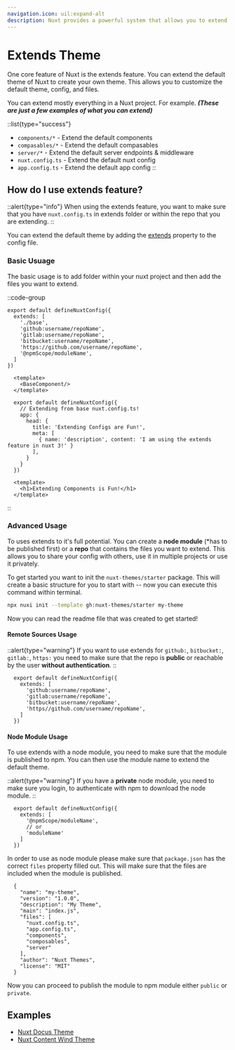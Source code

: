 ```yaml
---
navigation.icon: uil:expand-alt
description: Nuxt provides a powerful system that allows you to extend the default files, configs, and much more.
---
```


# Extends Theme

One core feature of Nuxt is the extends feature. You can extend the default theme of Nuxt to create your own theme. This allows you to customize the default theme, config, and files.

You can extend mostly everything in a Nuxt project. For example. ***(These are just a few examples of what you can extend)***

::list{type="success"}
- `components/*` - Extend the default components
- `compasables/*` - Extend the default compasables
- `server/*` - Extend the default server endpoints & middleware
- `nuxt.config.ts` - Extend the default nuxt config
- `app.config.ts` - Extend the default app config
::

## How do I use extends feature?

::alert{type="info"}
When using the extends feature, you want to make sure that you have `nuxt.config.ts` in extends folder or within the repo that you are extending.
::

You can extend the default theme by adding the [extends](/docs/api/configuration/nuxt-config#extends) property to the config file.

### Basic Usuage

The basic usage is to add folder within your nuxt project and then add the files you want to extend.

::code-group

  ```ts{}[nuxt.config.ts]
  export default defineNuxtConfig({
    extends: [
      './base',
      'github:username/repoName',
      'gitlab:username/repoName',
      'bitbucket:username/repoName',
      'https://github.com/username/repoName',
      '@npmScope/moduleName',
    ]
  })
  ```

  ```vue{}[app.vue]
    <template>
      <BaseComponent/>
    </template>
  ```

  ```ts{}[base/nuxt.config.ts]
    export default defineNuxtConfig({
      // Extending from base nuxt.config.ts!
      app: {
        head: {
          title: 'Extending Configs are Fun!',
          meta: [
            { name: 'description', content: 'I am using the extends feature in nuxt 3!' }
          ],
        }
      }
    })
  ```

  ```vue{}[base/components/BaseComponent.vue]
    <template>
      <h1>Extending Components is Fun!</h1>
    </template>
  ```

::

### Advanced Usage

To uses extends to it's full potential. You can create a **node module** (*has to be published first) or a **repo** that contains the files you want to extend. This allows you to share your config with others, use it in multiple projects or use it privately.

To get started you want to init the `nuxt-themes/starter` package. This will create a basic structure for you to start with -- now you can execute this command within terminal.

```bash
npx nuxi init --template gh:nuxt-themes/starter my-theme
```

Now you can read the readme file that was created to get started!

#### Remote Sources Usage

::alert{type="warning"}
If you want to use extends for `github:`, `bitbucket:`, `gitlab:`, `https:` you need to make sure that the repo is **public** or reachable by the user **without authentication**.
::

```ts{}[nuxt.config.ts]
  export default defineNuxtConfig({
    extends: [
      'github:username/repoName',
      'gitlab:username/repoName',
      'bitbucket:username/repoName',
      'https//github.com/username/repoName',
    ]
  })
```

#### Node Module Usage

To use extends with a node module, you need to make sure that the module is published to npm. You can then use the module name to extend the default theme.

::alert{type="warning"}
If you have a **private** node module, you need to make sure you login, to authenticate with npm to download the node module.
::

```ts{}[nuxt.config.ts]
  export default defineNuxtConfig({
    extends: [
      '@npmScope/moduleName',
      // or
      'moduleName'
    ]
  })
```

In order to use as node module please make sure that `package.json` has the correct `files` property filled out. This will make sure that the files are included when the module is published.

```json{}[package.json]
  {
    "name": "my-theme",
    "version": "1.0.0",
    "description": "My Theme",
    "main": "index.js",
    "files": [
      "nuxt.config.ts",
      "app.config.ts",
      "components",
      "composables",
      "server"
    ],
    "author": "Nuxt Themes",
    "license": "MIT"
  }
```

Now you can proceed to publish the module to npm module either `public` or `private`.

## Examples

- [Nuxt Docus Theme](https://github.com/nuxt-themes/docus#readme)
- [Nuxt Content Wind Theme](https://github.com/Atinux/content-wind#readme)
